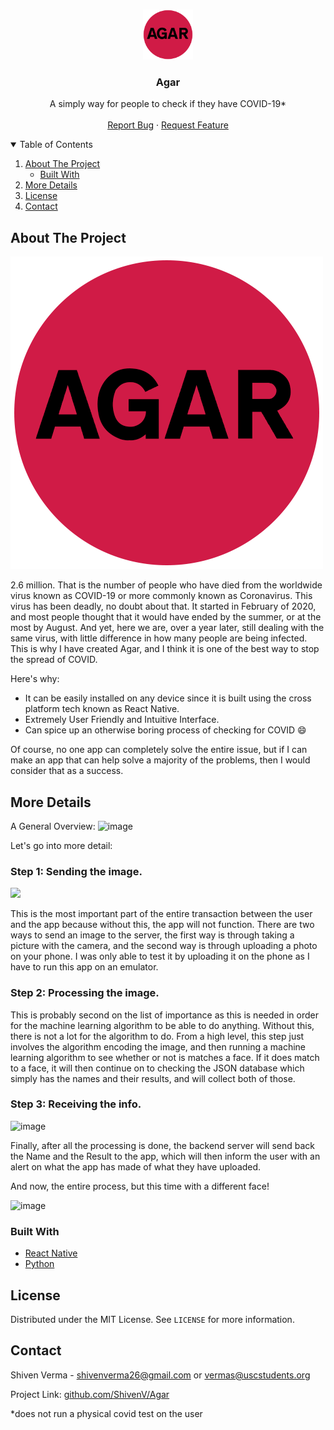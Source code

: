 <!-- PROJECT LOGO -->
<br />
<p align="center">
  <a href="https://github.com/ShivenV/Agar">
    <img src="images/app.png" alt="Logo" width="80" height="80">
  </a>

  <h3 align="center">Agar</h3>

  <p align="center">
    A simply way for people to check if they have COVID-19*
    <br />
    <br />
    <a href="https://github.com/ShivenV/Agar/issues">Report Bug</a>
    ·
    <a href="https://github.com/ShivenV/Agar/issues">Request Feature</a>
  </p>
</p>



<!-- TABLE OF CONTENTS -->
<details open="open">
  <summary>Table of Contents</summary>
  <ol>
    <li>
      <a href="#about-the-project">About The Project</a>
      <ul>
        <li><a href="#built-with">Built With</a></li>
      </ul>
    </li>
    <li><a href="#more-details">More Details</a></li>
    <li><a href="#license">License</a></li>
    <li><a href="#contact">Contact</a></li>
  </ol>
</details>



<!-- ABOUT THE PROJECT -->
## About The Project

[![Product Name Screen Shot][product-screenshot]](https://github.com/ShivenV/Agar)

2.6 million. That is the number of people who have died from the worldwide virus known as COVID-19 or more commonly known as Coronavirus. This virus has been deadly, no doubt about that. It started in February of 2020, and most people thought that it would have ended by the summer, or at the most by August. And yet, here we are, over a year later, still dealing with the same virus, with little difference in how many people are being infected. This is why I have created Agar, and I think it is one of the best way to stop the spread of COVID.

Here's why:
* It can be easily installed on any device since it is built using the cross platform tech known as React Native.
* Extremely User Friendly and Intuitive Interface.
* Can spice up an otherwise boring process of checking for COVID :smile:

Of course, no one app can completely solve the entire issue, but if I can make an app that can help solve a majority of the problems, then I would consider that as a success.

## More Details

A General Overview: 
![image](https://user-images.githubusercontent.com/53873526/113066072-e7c51f00-9187-11eb-913b-3c50a87b13a4.png)

Let's go into more detail: 

### Step 1: Sending the image.

![](https://media.giphy.com/media/CwDwQjQty3RL95LUi5/giphy.gif)

This is the most important part of the entire transaction between the user and the app because without this, the app will not function. There are two ways to send an image to the server, the first way is through taking a picture with the camera, and the second way is through uploading a photo on your phone. I was only able to test it by uploading it on the phone as I have to run this app on an emulator.

### Step 2: Processing the image. 

This is probably second on the list of importance as this is needed in order for the machine learning algorithm to be able to do anything. Without this, there is not a lot for the algorithm to do. From a high level, this step just involves the algorithm encoding the image, and then running a machine learning algorithm to see whether or not is matches a face. If it does match to a face, it will then continue on to checking the JSON database which simply has the names and their results, and will collect both of those.

### Step 3: Receiving the info.

![image](https://media.giphy.com/media/Zk3msZ0Aw8097v4sJi/giphy.gif)

Finally, after all the processing is done, the backend server will send back the Name and the Result to the app, which will then inform the user with an alert on what the app has made of what they have uploaded.

And now, the entire process, but this time with a different face!

![image](https://media.giphy.com/media/UsnvnAaa7f5lgchzQg/giphy.gif)

### Built With

* [React Native](https://reactnative.dev/)
* [Python](https://www.python.org/)

<!-- LICENSE -->
## License

Distributed under the MIT License. See `LICENSE` for more information.



<!-- CONTACT -->
## Contact

Shiven Verma - shivenverma26@gmail.com or vermas@uscstudents.org

Project Link: [github.com/ShivenV/Agar](https://github.com/ShivenV/Agar)

*does not run a physical covid test on the user

[product-screenshot]: images/app.png
